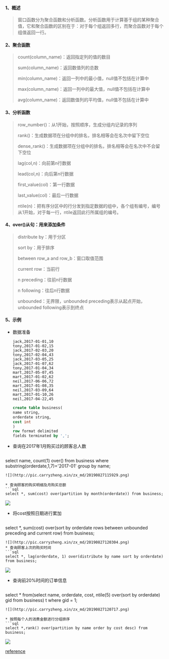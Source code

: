 #### 1、概述

> 窗口函数分为聚合函数和分析函数。分析函数用于计算基于组的某种聚合值，它和聚合函数的区别在于：对于每个组返回多行，而聚合函数对于每个组值返回一行。

#### 2、聚合函数

> count(column_name)：返回指定列的值的数目
> 
> sum(column_name)：返回数值列的总数
> 
> min(column_name)：返回一列中的最小值，null值不包括在计算中
> 
> max(column_name)：返回一列中的最大值，null值不包括在计算中
> 
> avg(column_name)：返回数值列的平均值，null值不包括在计算中

#### 3、分析函数

> row_number()：从1开始，按照顺序，生成分组内记录的序列
> 
> rank()：生成数据项在分组中的排名，排名相等会在名次中留下空位
> 
> dense_rank()：生成数据项在分组中的排名，排名相等会在名次中不会留下空位
> 
> lag(col,n)：向前第n行数据
> 
> lead(col,n)：向后第n行数据
> 
> first_value(col)：第一行数据
> 
> last_value(col)：最后一行数据
> 
> ntile(n)：把有序分区中的行分发到指定数据的组中，各个组有编号，编号从1开始，对于每一行，ntile返回此行所属组的编号。

#### 4、over()从句：用来添加条件

> distribute by：用于分区
> 
> sort by：用于排序
> 
> between row_a and row_b：窗口取值范围
> 
> current row：当前行
> 
> n preceding：往前n行数据
> 
> n following：往后n行数据
> 
> unbounded：无界限，unbounded preceding表示从起点开始，unbounded following表示到终点

#### 5、示例

* 数据准备
   ```
   jack,2017-01-01,10
   tony,2017-01-02,15
   jack,2017-02-03,20
   tony,2017-02-04,43
   jack,2017-03-05,25
   jack,2017-01-07,62
   tony,2017-01-04,34
   mart,2017-05-07,45
   mart,2017-01-02,62
   neil,2017-06-06,72
   mart,2017-01-08,35
   neil,2017-03-09,64
   mart,2017-01-10,26
   neil,2017-04-22,45
   ```

   ```sql
   create table business(
   name string,
   orderdate string,
   cost int
   )
   row format delimited
   fields terminated by ',';
   ```

* 查询在2017年1月购买过的顾客总人数

   ```sql
select name, count(1) over() from business where substring(orderdate,1,7)='2017-01' group by name;
   ```
   ![](http://pic.carryzheng.xin/zx_md/20190827115929.png)
   
* 查询顾客的购买明细及月购买总额
   ```sql
select *, sum(cost) over(partition by month(orderdate)) from business;
   ```
   ![](http://pic.carryzheng.xin/zx_md/20190827120138.png)
* 将cost按照日期进行累加
   ```sql
select *, sum(cost) over(sort by orderdate rows between unbounded preceding and current row) from business;
   ```
   ![](http://pic.carryzheng.xin/zx_md/20190827120304.png)
* 查询顾客上次的购买时间
   ```sql
select *, lag(orderdate, 1) over(distribute by name sort by orderdate) from business;
   ```
   ![](http://pic.carryzheng.xin/zx_md/20190827120546.png)
* 查询前20%时间的订单信息
   ```sql
select * from(select name, orderdate, cost, ntile(5) over(sort by orderdate) gid from business) t where gid = 1;
   ```
   ![](http://pic.carryzheng.xin/zx_md/20190827120717.png)

* 按照每个人的消费金额进行分组排序
   ```sql
select *,rank() over(partition by name order by cost desc) from business;
   ```
   ![](http://pic.carryzheng.xin/zx_md/20190827121203.png)

[reference](https://cwiki.apache.org/confluence/display/Hive/LanguageManual+WindowingAndAnalytics)

